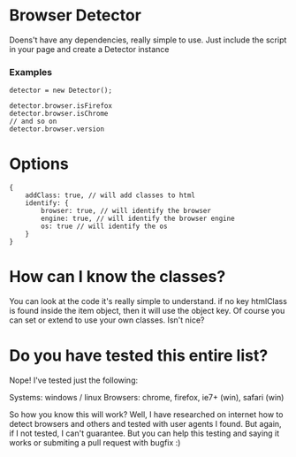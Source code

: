 Browser Detector
================

Doens't have any dependencies, really simple to use.
Just include the script in your page and create a Detector instance

### Examples
	detector = new Detector();

	detector.browser.isFirefox
	detector.browser.isChrome
	// and so on
	detector.browser.version

Options
=======

	{
		addClass: true, // will add classes to html
		identify: {
			browser: true, // will identify the browser
			engine: true, // will identify the browser engine
			os: true // will identify the os
		}
	}

How can I know the classes?
===========================

You can look at the code it's really simple to understand.
if no key htmlClass is found inside the item object, then it will use the object key.
Of course you can set or extend to use your own classes.
Isn't nice?


Do you have tested this entire list?
====================================
Nope! I've tested just the following:

Systems: windows / linux
Browsers: chrome, firefox, ie7+ (win), safari (win)

So how you know this will work? Well, I have researched on internet how to detect browsers and others and tested with user agents I found.
But again, if I not tested, I can't guarantee. But you can help this testing and saying it works or submiting a pull request with bugfix :)